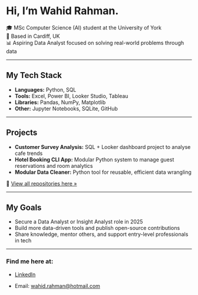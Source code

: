 # Hi, I’m Wahid Rahman.

🎓 MSc Computer Science (AI) student at the University of York  
📍 Based in Cardiff, UK  
📊 Aspiring Data Analyst focused on solving real-world problems through data

---

## My Tech Stack

- **Languages:** Python, SQL  
- **Tools:** Excel, Power BI, Looker Studio, Tableau  
- **Libraries:** Pandas, NumPy, Matplotlib  
- **Other:** Jupyter Notebooks, SQLite, GitHub

---

## Projects

- **Customer Survey Analysis:** SQL + Looker dashboard project to analyse cafe trends  
- **Hotel Booking CLI App:** Modular Python system to manage guest reservations and room analytics  
- **Modular Data Cleaner:** Python tool for reusable, efficient data wrangling

📎 [View all repositories here »](https://github.com/wahidata?tab=repositories)

---

## My Goals

- Secure a Data Analyst or Insight Analyst role in 2025  
- Build more data-driven tools and publish open-source contributions  
- Share knowledge, mentor others, and support entry-level professionals in tech

---

### Find me here at:

- [LinkedIn](https://www.linkedin.com/in/wahidrahman/)

- Email: wahid.rahman@hotmail.com

